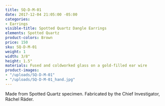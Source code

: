 ```yaml
---
title: SQ-D-M-01
date: 2017-12-04 21:05:00 -05:00
categories:
- Earrings
visible-title: Spotted Quartz Dangle Earrings
elements: Spotted Quartz
product-colors: Brown
price: 150
sku: SQ-D-M-01
weight: 1
width: 3/8"
height: 1.5"
materials: Fused and coldworked glass on a gold-filled ear wire
product-images:
- "/uploads/SQ-D-M-01"
- "/uploads/SQ-D-M-01_hand.jpg"
---
```


Made from Spotted Quartz specimen. Fabricated by the Chief Investigator, Ráchel Räder.
